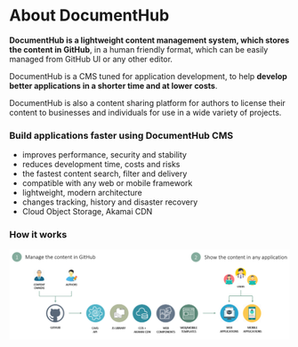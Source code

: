 # About DocumentHub

**DocumentHub is a lightweight content management system, which stores the content in GitHub**, in a human friendly format, which can be easily managed from GitHub UI or any other editor.

DocumentHub is a CMS tuned for application development, to help **develop better applications in a shorter time and at lower costs**.

DocumentHub is also a content sharing platform for authors to license their content to businesses and individuals for use in a wide variety of projects.



### Build applications faster using DocumentHub CMS

- improves performance, security and stability
- reduces development time, costs and risks
- the fastest content search, filter and delivery
- compatible with any web or mobile framework
- lightweight, modern architecture
- changes tracking, history and disaster recovery
- Cloud Object Storage, Akamai CDN



### How it works

![Architecture](_attachments/architecture2.png)
